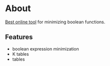 # About

[Best online tool](https://franmaric.github.io/diglog) for minimizing boolean functions. 

## Features
- boolean expression minimization  
- K tables
- tables

